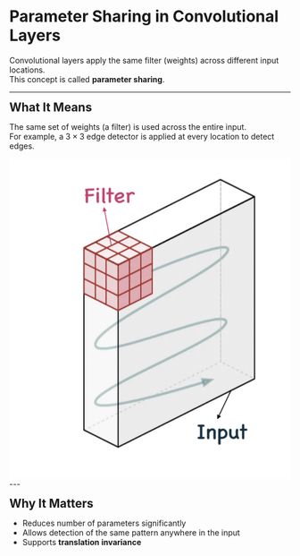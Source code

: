 # Parameter Sharing in Convolutional Layers

Convolutional layers apply the same filter (weights) across different input locations.  
This concept is called **parameter sharing**.

---

**<span style="font-size:1.5em;">What It Means</span>**

The same set of weights (a filter) is used across the entire input.  
For example, a $3 \times 3$ edge detector is applied at every location to detect edges.

<div style="text-align: center; background-color:white; padding:10px;">
  <img src="../../_static/cnn3.png" alt="CNN filter" width="500"/>
</div>
---

**<span style="font-size:1.5em;">Why It Matters</span>**

- Reduces number of parameters significantly  
- Allows detection of the same pattern anywhere in the input  
- Supports **translation invariance**

